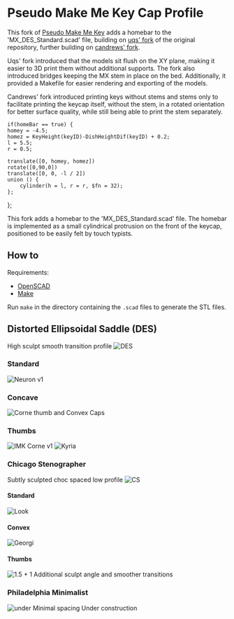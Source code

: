 # Pseudo Make Me Key Cap Profile

This fork of [Pseudo Make Me Key](https://github.com/pseudoku/PseudoMakeMeKeyCapProfiles) adds a homebar to the 'MX_DES_Standard.scad' file, building on [uqs' fork](https://github.com/uqs/PseudoMakeMeKeyCapProfiles) of the original repository, further building on [candrews' fork](https://github.com/candrews/PseudoMakeMeKeyCapProfiles).

Uqs' fork introduced that the models sit flush on the XY plane, making it easier to 3D print them without additional supports. The fork also introduced bridges keeping the MX stem in place on the bed. Additionally, it provided a Makefile for easier rendering and exporting of the models.

Candrews' fork introduced printing keys without stems and stems only to facilitate printing the keycap itself, without the stem, in a rotated orientation for better surface quality, while still being able to print the stem separately.

    if(homeBar == true) {
    homey = -4.5;
    homez = KeyHeight(keyID)-DishHeightDif(keyID) + 0.2;
    l = 5.5;
    r = 0.5;

    translate([0, homey, homez])
    rotate([0,90,0])
    translate([0, 0, -l / 2])
    union () {
        cylinder(h = l, r = r, $fn = 32);
    };
  };
  
This fork adds a homebar to the 'MX_DES_Standard.scad' file. The homebar is implemented as a small cylindrical protrusion on the front of the keycap, positioned to be easily felt by touch typists.

## How to

Requirements:
- [OpenSCAD](https://www.openscad.org/downloads.html)
- [Make](https://www.gnu.org/software/make/)

Run `make` in the directory containing the `.scad` files to generate the STL files.


## Distorted Ellipsoidal Saddle (DES)
High sculpt smooth transition profile
![DES](https://raw.githubusercontent.com/pseudoku/PseudoMakeMeKeyCapProfiles/master/Photo/R1-R5.png)
### Standard
![Neuron v1](https://raw.githubusercontent.com/pseudoku/PseudoMakeMeKeyCapProfiles/master/Photo/DES_cast.jpg)

### Concave
![Corne thumb and Convex Caps](https://raw.githubusercontent.com/pseudoku/PseudoMakeMeKeyCapProfiles/master/Photo/Convex.jpg)

### Thumbs
![IMK Corne v1](https://raw.githubusercontent.com/pseudoku/PseudoMakeMeKeyCapProfiles/master/Photo/DES_corne.jpg)
![Kyria](https://raw.githubusercontent.com/pseudoku/PseudoMakeMeKeyCapProfiles/master/Photo/DES_kyria.png)

### Chicago Stenographer
Subtly sculpted choc spaced low profile
![CS](https://raw.githubusercontent.com/pseudoku/PseudoMakeMeKeyCapProfiles/master/Photo/CS.png)
#### Standard
![Look](https://raw.githubusercontent.com/pseudoku/PseudoMakeMeKeyCapProfiles/master/Photo/CS_gergo.jpg)

#### Convex
![Georgi](https://raw.githubusercontent.com/pseudoku/PseudoMakeMeKeyCapProfiles/master/Photo/CS_convex.jpg)
#### Thumbs
![1.5 + 1](https://raw.githubusercontent.com/pseudoku/PseudoMakeMeKeyCapProfiles/master/Photo/CS_Thumb.png)
Additional sculpt angle and smoother transitions

### Philadelphia Minimalist
![under](https://raw.githubusercontent.com/pseudoku/PseudoMakeMeKeyCapProfiles/master/Photo/Philadelphia_Minimalist.png)
Minimal spacing
Under construction

